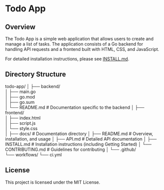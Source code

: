 # Todo App

## Overview

The Todo App is a simple web application that allows users to create and manage a list of tasks. The application consists of a Go backend for handling API requests and a frontend built with HTML, CSS, and JavaScript.

For detailed installation instructions, please see [INSTALL.md](docs/INSTALL.md).

## Directory Structure

todo-app/
│
├── backend/                 
│   ├── main.go              
│   ├── go.mod               
│   ├── go.sum               
│   └── README.md            # Documentation specific to the backend
│
├── frontend/                
│   ├── index.html           
│   ├── script.js            
│   └── style.css            
│
├── docs/                    # Documentation directory
│   ├── README.md            # Overview, installation, and usage
│   ├── API.md              # Detailed API documentation
│   ├── INSTALL.md           # Installation instructions (including Getting Started)
│   └── CONTRIBUTING.md      # Guidelines for contributing
│
└── .github/                 
    └── workflows/
        └── ci.yml           

## License

This project is licensed under the MIT License.
